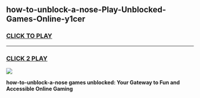 
## how-to-unblock-a-nose-Play-Unblocked-Games-Online-y1cer
<h3>
<a href="https://premium76.site?title=how-to-unblock-a-nose&ref=25A">CLICK TO PLAY</a></h3>
<hr>

<h3>
<a href="https://premium76.site?title=how-to-unblock-a-nose&ref=25A">CLICK 2 PLAY</a>
  
</h3>

<a href="https://premium76.site?title=how-to-unblock-a-nose&ref=25A"><img src="https://clearcache.store/games.png"></a>


**how-to-unblock-a-nose games unblocked: Your Gateway to Fun and Accessible Online Gaming**
